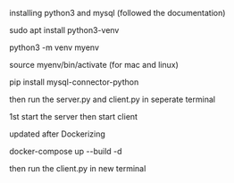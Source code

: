 installing python3 and mysql (followed the documentation)


sudo apt install python3-venv


python3 -m venv myenv


source myenv/bin/activate (for mac and linux)


pip install mysql-connector-python


then run the server.py and client.py in seperate terminal


1st start the server then start client


updated after Dockerizing


docker-compose up --build -d


then run the client.py in new terminal
